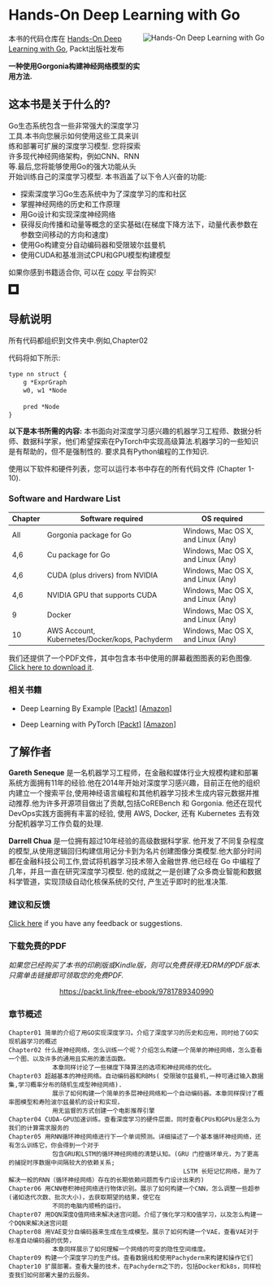 


# Hands-On Deep Learning with Go 

<a href="https://www.packtpub.com/in/big-data-and-business-intelligence/hands-deep-learning-go?utm_source=github&utm_medium=repository&utm_campaign="><img src="https://www.packtpub.com/media/catalog/product/cache/e4d64343b1bc593f1c5348fe05efa4a6/9/7/9781789340990-original.jpeg" alt="Hands-On Deep Learning with Go " height="256px" align="right"></a>

本书的代码仓库在 [Hands-On Deep Learning with Go](https://www.packtpub.com/in/big-data-and-business-intelligence/hands-deep-learning-go?utm_source=github&utm_medium=repository&utm_campaign=), Packt出版社发布

**一种使用Gorgonia构建神经网络模型的实用方法.**

## 这本书是关于什么的?
Go生态系统包含一些非常强大的深度学习工具.本书向您展示如何使用这些工具来训练和部署可扩展的深度学习模型.
您将探索许多现代神经网络架构，例如CNN、RNN等.最后,您将能够使用Go的强大功能从头开始训练自己的深度学习模型.
本书涵盖了以下令人兴奋的功能:
* 探索深度学习Go生态系统中为了深度学习的库和社区
* 掌握神经网络的历史和工作原理
* 用Go设计和实现深度神经网络
* 获得反向传播和动量等概念的坚实基础(在梯度下降方法下，动量代表参数在参数空间移动的方向和速度)
* 使用Go构建变分自动编码器和受限玻尔兹曼机
* 使用CUDA和基准测试CPU和GPU模型构建模型


如果你感到书籍适合你, 可以在 [copy](https://www.amazon.com/dp/1789340993) 平台购买!

<a href="https://www.packtpub.com/?utm_source=github&utm_medium=banner&utm_campaign=GitHubBanner"><img src="https://raw.githubusercontent.com/PacktPublishing/GitHub/master/GitHub.png" 
alt="https://www.packtpub.com/" border="5" /></a>

## 导航说明
所有代码都组织到文件夹中.例如,Chapter02

代码将如下所示:
```
type nn struct {
    g *ExprGraph
    w0, w1 *Node

    pred *Node
}
```

**以下是本书所需的内容:**
本书面向对深度学习感兴趣的机器学习工程师、数据分析师、数据科学家，他们希望探索在PyTorch中实现高级算法.机器学习的一些知识是有帮助的，但不是强制性的. 要求具有Python编程的工作知识.

使用以下软件和硬件列表，您可以运行本书中存在的所有代码文件 (Chapter 1-10).
### Software and Hardware List
| Chapter | Software required | OS required |
| -------- | ------------------------------------ | ----------------------------------- |
| All | Gorgonia package for Go | Windows, Mac OS X, and Linux (Any) |
| 4,6 | Cu package for Go | Windows, Mac OS X, and Linux (Any) |
| 4,6 | CUDA (plus drivers) from NVIDIA | Windows, Mac OS X, and Linux (Any) |
| 4,6 | NVIDIA GPU that supports CUDA | Windows, Mac OS X, and Linux (Any) |
| 9 | Docker | Windows, Mac OS X, and Linux (Any) |
| 10 | AWS Account, Kubernetes/Docker/kops, Pachyderm | Windows, Mac OS X, and Linux (Any) |


我们还提供了一个PDF文件，其中包含本书中使用的屏幕截图图表的彩色图像. [Click here to download it](https://static.packt-cdn.com/downloads/9781789340990_ColorImages.pdf).

### 相关书籍
* Deep Learning By Example  [[Packt]](https://www.packtpub.com/big-data-and-business-intelligence/deep-learning-example?utm_source=github&utm_medium=repository&utm_campaign=) [[Amazon]](https://www.amazon.com/dp/1788399900)

* Deep Learning with PyTorch  [[Packt]](https://www.packtpub.com/big-data-and-business-intelligence/deep-learning-pytorch?utm_source=github&utm_medium=repository&utm_campaign=) [[Amazon]](https://www.amazon.com/dp/1788624335)


## 了解作者
**Gareth Seneque** 是一名机器学习工程师，在金融和媒体行业大规模构建和部署系统方面拥有11年的经验.他在2014年开始对深度学习感兴趣，目前正在他的组织内建立一个搜索平台,使用神经语言编程和其他机器学习技术生成内容元数据并推动推荐.他为许多开源项目做出了贡献,包括CoREBench 和 Gorgonia. 他还在现代DevOps实践方面拥有丰富的经验, 使用 AWS, Docker, 还有 Kubernetes 去有效分配机器学习工作负载的处理.

**Darrell Chua** 是一位拥有超过10年经验的高级数据科学家. 他开发了不同复杂程度的模型,从使用逻辑回归构建信用记分卡到为名片创建图像分类模型.他大部分时间都在金融科技公司工作,尝试将机器学习技术带入金融世界.他已经在 Go 中编程了几年，并且一直在研究深度学习模型. 他的成就之一是创建了众多商业智能和数据科学管道，实现顶级自动化核保系统的交付, 产生近乎即时的批准决策.



### 建议和反馈
[Click here](https://docs.google.com/forms/d/e/1FAIpQLSdy7dATC6QmEL81FIUuymZ0Wy9vH1jHkvpY57OiMeKGqib_Ow/viewform) if you have any feedback or suggestions.


### 下载免费的PDF

 <i>如果您已经购买了本书的印刷版或Kindle版，则可以免费获得无DRM的PDF版本.<br>只需单击链接即可领取您的免费PDF.</i>
<p align="center"> <a href="https://packt.link/free-ebook/9781789340990">https://packt.link/free-ebook/9781789340990 </a> </p>

### 章节概述

    Chapter01 简单的介绍了用GO实现深度学习。介绍了深度学习的历史和应用，同时给了GO实现机器学习的概述
    Chapter02 什么是神经网络，怎么训练一个呢？介绍怎么构建一个简单的神经网络，怎么查看一个图、以及许多的通用且实用的激活函数。
                本章同样讨论了一些梯度下降算法的选项和神经网络的优化。
    Chapter03 超越基本的神经网络。自动编码器和RBMs( 受限玻尔兹曼机,一种可通过输入数据集,学习概率分布的随机生成型神经网络).
                展示了如何构建一个简单的多层神经网络和一个自动编码器。本章同样探讨了概率图模型和寿险波尔兹曼机的设计和实现，
                用无监督的方式创建一个电影推荐引擎
    Chapter04 CUDA-GPU加速训练。查看深度学习的硬件层面，同时查看CPUs和GPUs是怎么为我们的计算需求服务的
    Chapter05 用RNN循环神经网络进行下一个单词预测。详细描述了一个基本循环神经网络，还有怎么训练它，你会得到一个对于
                包含GRU和LSTM的循环神经网络的清楚认知。(GRU 门控循环单元，为了更高的捕捉时序数据中间隔较大的依赖关系;
                                                    LSTM 长短记忆网络，是为了解决一般的RNN（循环神经网络）存在的长期依赖问题而专门设计出来的)
    Chapter06 用CNN卷积神经网络进行物体识别。展示了如何构建一个CNN，怎么调整一些超参(诸如迭代次数、批次大小)，去获取期望的结果，使它在
                不同的电脑内顺畅的运行。
    Chapter07 用DQN深度Q值网络来解决迷宫问题。介绍了强化学习和Q值学习，以及怎么构建一个DQN来解决迷宫问题
    Chapter08 用VAE变分自编码器来生成在生成模型。展示了如何构建一个VAE，查看VAE对于标准自动编码器的优势，
                本章同样展示了如何理解一个网络的可变的隐性空间维度。
    Chapter09 构建一个深度学习的生产线。查看数据线和使用Pachyderm来构建和操作它们
    Chapter10 扩展部署。查看大量的技术，在Pachyderm之下的，包括Docker和k8s，同样检查我们如何部署大量的云服务。
